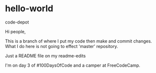# hello-world

code-depot

Hi people,

This is a branch
of where I put my code then
make and commit changes.
What I do here is not going to effect 'master' repository.

Just a README file on my readme-edits

I'm on day 3 of #100DaysOfCode and a camper at FreeCodeCamp.
